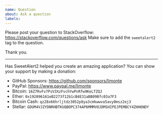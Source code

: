 ```yaml
---
name: Question
about: Ask a question
labels:
---
```


Please post your question to StackOverflow: https://stackoverflow.com/questions/ask
Make sure to add the `sweetalert2` tag to the question.

Thank you.

---

Has SweetAlert2 helped you create an amazing application? You can show your support by making a donation:

- GitHub Sponsors: https://github.com/sponsors/limonte
- PayPal: https://www.paypal.me/limonte
- Bitcoin: `16Z7RvFv7PsV3XzFvchYwPnRfw9KeLTZQJ`
- Ether: `0x192096161eB2273f12b1cB4E31aBB09Bfc03a7F3`
- Bitcoin Cash: `qz28x66hrljtdz3052p8ya3cmkwwva5avy0msz2ej3`
- Stellar: `GDUM4VJZYDNRHBTKUQBOPC374AP6MMMVOJDMSHIPEJPEMBCY4ZHH6NDY`
